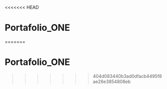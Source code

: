 <<<<<<< HEAD
# Portafolio_ONE
=======
# Portafolio_ONE
>>>>>>> 404d083440b3ad0dfacb4495f8ae26e3854808eb
